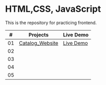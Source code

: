 # HTML,CSS, JavaScript

This is the repository for practicing frontend.

| # |  Projects                     | Live Demo |
|-- | ----------------------------- | --------- |
|01 |      [Catalog_Website]()     |  [Live Demo]()       |
|02 |           |         |
|03 |           |         |
|04 |           |         |
|05 |           |         |


